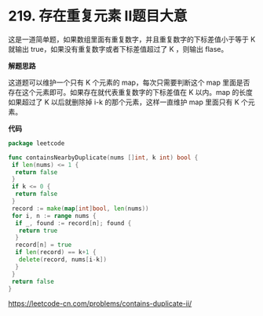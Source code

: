 # 219. 存在重复元素 II**题目大意**  

这是一道简单题，如果数组里面有重复数字，并且重复数字的下标差值小于等于 K 就输出 true，如果没有重复数字或者下标差值超过了 K ，则输出 flase。

**解题思路** 

这道题可以维护一个只有 K 个元素的 map，每次只需要判断这个 map 里面是否存在这个元素即可。如果存在就代表重复数字的下标差值在 K 以内。map 的长度如果超过了 K 以后就删除掉 i-k 的那个元素，这样一直维护 map 里面只有 K 个元素。

**代码**  

```go
package leetcode

func containsNearbyDuplicate(nums []int, k int) bool {
 if len(nums) <= 1 {
  return false
 }
 if k <= 0 {
  return false
 }
 record := make(map[int]bool, len(nums))
 for i, n := range nums {
  if _, found := record[n]; found {
   return true
  }
  record[n] = true
  if len(record) == k+1 {
   delete(record, nums[i-k])
  }
 }
 return false
}
```

https://leetcode-cn.com/problems/contains-duplicate-ii/